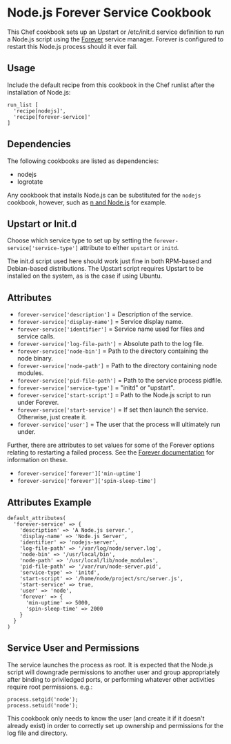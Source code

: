 # Node.js Forever Service Cookbook

This Chef cookbook sets up an Upstart or /etc/init.d service definition to run a
Node.js script using the [Forever][0] service manager. Forever is configured to
restart this Node.js process should it ever fail.

## Usage

Include the default recipe from this cookbook in the Chef runlist after the
installation of Node.js:

```
run_list [
  'recipe[nodejs]',
  'recipe[forever-service]'
]
```

## Dependencies

The following cookbooks are listed as dependencies:

  * nodejs
  * logrotate

Any cookbook that installs Node.js can be substituted for the `nodejs` cookbook,
however, such as [n and Node.js][1] for example.

## Upstart or Init.d

Choose which service type to set up by setting the
`forever-service['service-type']` attribute to either `upstart` or `initd`.

The init.d script used here should work just fine in both RPM-based and
Debian-based distributions. The Upstart script requires Upstart to be installed
on the system, as is the case if using Ubuntu.

## Attributes

  * `forever-service['description']` = Description of the service.
  * `forever-service['display-name']` = Service display name.
  * `forever-service['identifier']` = Service name used for files and service calls.
  * `forever-service['log-file-path']` = Absolute path to the log file.
  * `forever-service['node-bin']` = Path to the directory containing the node binary.
  * `forever-service['node-path']` = Path to the directory containing node modules.
  * `forever-service['pid-file-path']` = Path to the service process pidfile.
  * `forever-service['service-type']` = "initd" or "upstart".
  * `forever-service['start-script']` = Path to the Node.js script to run under Forever.
  * `forever-service['start-service']` = If set then launch the service. Otherwise, just create it.
  * `forever-service['user']` = The user that the process will ultimately run under.

Further, there are attributes to set values for some of the Forever options
relating to restarting a failed process. See the [Forever documentation][0] for
information on these.

  * `forever-service['forever']['min-uptime']`
  * `forever-service['forever']['spin-sleep-time']`

## Attributes Example

```
default_attributes(
  'forever-service' => {
    'description' => 'A Node.js server.',
    'display-name' => 'Node.js Server',
    'identifier' => 'nodejs-server',
    'log-file-path' => '/var/log/node/server.log',
    'node-bin' => '/usr/local/bin',
    'node-path' => '/usr/local/lib/node_modules',
    'pid-file-path' => '/var/run/node-server.pid',
    'service-type' => 'initd',
    'start-script' => '/home/node/project/src/server.js',
    'start-service' => true,
    'user' => 'node',
    'forever' => {
      'min-uptime' => 5000,
      'spin-sleep-time' => 2000
    }
  }
)
```

## Service User and Permissions

The service launches the process as root. It is expected that the Node.js script
will downgrade permissions to another user and group appropriately after binding
to priviledged ports, or performing whatever other activities require root
permissions. e.g.:

```
process.setgid('node');
process.setuid('node');
```

This cookbook only needs to know the user (and create it if it doesn't already
exist) in order to correctly set up ownership and permissions for the log file
and directory.

[0]: https://github.com/nodejitsu/forever
[1]: https://github.com/exratione/n-and-nodejs-cookbook
